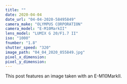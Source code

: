 ```yaml
---
title: ""
date: 2020-04-04
date_url: "04-04-2020-58495849"
camera_make: "OLYMPUS CORPORATION"
camera_model: "E-M10MarkII"
lens_model: "LUMIX G 20/F1.7 II"
iso: "1000"
fnumber: "1.8"
shutter_speed: "320"
image_path: "04_04_2020_055849.jpg"
pixel_x_dimension: 
pixel_y_dimension: 
---
```


This post features an image taken with an E-M10MarkII.